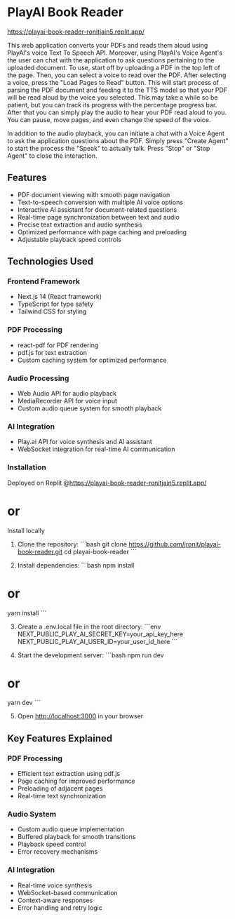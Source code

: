 # PlayAI Book Reader

https://playai-book-reader-ronitjain5.replit.app/ 

This web application converts your PDFs and reads them aloud using PlayAI's voice Text To Speech API. Moreover, using PlayAI's Voice Agent's the user can chat with the application to ask questions pertaining to the uploaded document. To use, start off by uploading a PDF in the top left of the page. Then, you can select a voice to read over the PDF. After selecting a voice, press the "Load Pages to Read" button. This will start process of parsing the PDF document and feeding it to the TTS model so that your PDF will be read aloud by the voice you selected. This may take a while so be patient, but you can track its progress with the percentage progress bar. After that you can simply play the audio to hear your PDF read aloud to you. You can pause, move pages, and even change the speed of the voice. 

In addition to the audio playback, you can initiate a chat with a Voice Agent to ask the application questions about the PDF. Simply press "Create Agent" to start the process the "Speak" to actually talk. Press "Stop" or "Stop Agent" to close the interaction. 

## Features

- PDF document viewing with smooth page navigation
- Text-to-speech conversion with multiple AI voice options
- Interactive AI assistant for document-related questions
- Real-time page synchronization between text and audio
- Precise text extraction and audio synthesis
- Optimized performance with page caching and preloading
- Adjustable playback speed controls

## Technologies Used

### Frontend Framework
- Next.js 14 (React framework)
- TypeScript for type safety
- Tailwind CSS for styling

### PDF Processing
- react-pdf for PDF rendering
- pdf.js for text extraction
- Custom caching system for optimized performance

### Audio Processing
- Web Audio API for audio playback
- MediaRecorder API for voice input
- Custom audio queue system for smooth playback

### AI Integration
- Play.ai API for voice synthesis and AI assistant
- WebSocket integration for real-time AI communication


### Installation

Deployed on Replit @https://playai-book-reader-ronitjain5.replit.app/ 

# or
Install locally 

1. Clone the repository:
\`\`\`bash
git clone https://github.com/jronit/playai-book-reader.git
cd playai-book-reader
\`\`\`

2. Install dependencies:
\`\`\`bash
npm install
# or
yarn install
\`\`\`

3. Create a .env.local file in the root directory:
\`\`\`env
NEXT_PUBLIC_PLAY_AI_SECRET_KEY=your_api_key_here
NEXT_PUBLIC_PLAY_AI_USER_ID=your_user_id_here
\`\`\`

4. Start the development server:
\`\`\`bash
npm run dev
# or
yarn dev
\`\`\`

5. Open [http://localhost:3000](http://localhost:3000) in your browser



## Key Features Explained

### PDF Processing
- Efficient text extraction using pdf.js
- Page caching for improved performance
- Preloading of adjacent pages
- Real-time text synchronization

### Audio System
- Custom audio queue implementation
- Buffered playback for smooth transitions
- Playback speed control
- Error recovery mechanisms

### AI Integration
- Real-time voice synthesis
- WebSocket-based communication
- Context-aware responses
- Error handling and retry logic

